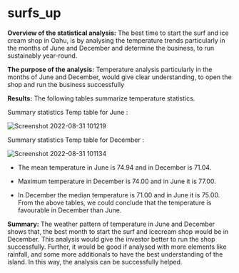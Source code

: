 # surfs_up

 **Overview of the statistical analysis:**
    The best time to start the surf and ice cream shop in Oahu, is by analysing the temperature trends particularly in the months of June and December and determine the business, to run sustainably year-round.

 **The purpose of the analysis:**
  Temperature analysis particularly  in the months of June and December, would give clear understanding, to open the shop and run the business successfully 

 **Results:**
  The following tables summarize temperature statistics.

Summary  statistics Temp table for June :

![Screenshot 2022-08-31 101219](https://user-images.githubusercontent.com/107904664/187739106-80f94fef-d090-43d2-821b-f19bf412344b.png)

Summary  statistics Temp table for December :

![Screenshot 2022-08-31 101134](https://user-images.githubusercontent.com/107904664/187739142-5fcfeaa4-4b3f-4c0f-9f00-f939bd7a81fa.png)


- The mean temperature in June is 74.94 and in December is 71.04.

- Maximum temperature in December is 74.00 and in June it is 77.00.

- In December the median temperature is 71.00 and in June it is 75.00.
From the above tables, we could conclude that the temperature is favourable in December than June.

**Summary:**
   The weather pattern of temperature in June and December shows that, the best month to start the surf and icecream shop would be in December.
This analysis would give the investor better to run the shop successfully. Further, it would be good if analysed with more elements like rainfall, and some more additionals to have the best understanding of the island. In this way, the analysis can be successfully helped.








 
